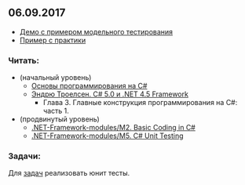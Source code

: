 ## 06.09.2017

- [Демо с примером модельного тестирования](https://github.com/EPM-RD-NETLAB/.NET-Framework-modules/tree/master/M1.%20Introduction%20to%20the%20C%23%20Language%20and%20the%20.NET%20Framework/Samples/VS)
- [Пример с практики](https://github.com/AnzhelikaKravchuk/2017-2018.MMF.BSU/blob/master/3%20course/20.09.2017/20.09.17.zip)

### Читать:  
- (начальный уровень)
  - [Основы программирования на C#](https://metanit.com/sharp/tutorial/2.1.php)
  - [Эндрю Троелсен. C# 5.0 и .NET 4.5 Framework](https://github.com/AnzhelikaKravchuk/2017-2018.MMF.BSU/tree/master/3%20course/Books)  
     + Глава 3. Главные конструкция программирования на C#: часть 1.
- (продвинутый уровень)
  - [.NET-Framework-modules/M2. Basic Coding in C#](https://github.com/EPM-RD-NETLAB/.NET-Framework-modules/tree/master/M2.%20Basic%20Coding%20in%20C%23)
  - [.NET-Framework-modules/M5. C# Unit Testing](https://github.com/EPM-RD-NETLAB/.NET-Framework-modules/tree/master/M5.%20C%23%20Unit%20Testing)

### Задачи: 
Для [задач](https://github.com/AnzhelikaKravchuk/2017-2018.MMF.BSU/tree/master/3%20course/06.09.2017)  реализовать юнит тесты.
